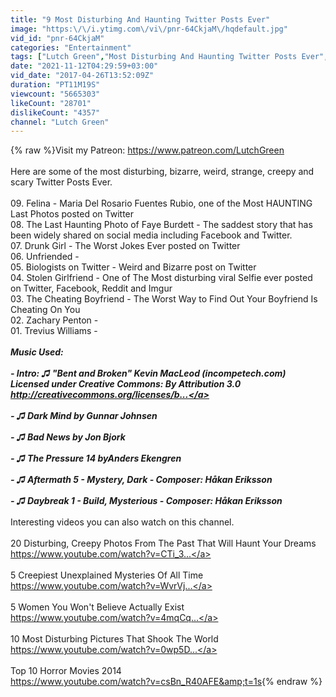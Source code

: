 ```yaml
---
title: "9 Most Disturbing And Haunting Twitter Posts Ever"
image: "https:\/\/i.ytimg.com\/vi\/pnr-64CkjaM\/hqdefault.jpg"
vid_id: "pnr-64CkjaM"
categories: "Entertainment"
tags: ["Lutch Green","Most Disturbing And Haunting Twitter Posts Ever","Twitter Posts"]
date: "2021-11-12T04:29:59+03:00"
vid_date: "2017-04-26T13:52:09Z"
duration: "PT11M19S"
viewcount: "5665303"
likeCount: "28701"
dislikeCount: "4357"
channel: "Lutch Green"
---
```

{% raw %}Visit my Patreon: <a rel="nofollow" target="blank" href="https://www.patreon.com/LutchGreen">https://www.patreon.com/LutchGreen</a><br /><br />Here are some of the most disturbing, bizarre, weird, strange, creepy and scary Twitter Posts Ever.<br /><br />09. Felina - Maria Del Rosario Fuentes Rubio, one of the Most HAUNTING Last Photos posted on Twitter<br />08. The Last Haunting Photo of Faye Burdett - The saddest story that has been widely shared on social media including Facebook and Twitter.<br />07. Drunk Girl - The Worst Jokes Ever posted on Twitter<br />06. Unfriended - <br />05. Biologists on Twitter - Weird and Bizarre post on Twitter<br />04. Stolen Girlfriend - One of The Most disturbing viral Selfie ever posted on Twitter, Facebook, Reddit and Imgur<br />03. The Cheating Boyfriend - The Worst Way to Find Out Your Boyfriend Is Cheating On You<br />02. Zachary Penton - <br />01. Trevius Williams -<br />*********************************************************************<br />Music Used: <br /><br />- Intro: ♫ &quot;Bent and Broken&quot; Kevin MacLeod (incompetech.com) <br />Licensed under Creative Commons: By Attribution 3.0<br /><a rel="nofollow" target="blank" href="http://creativecommons.org/licenses/b...">http://creativecommons.org/licenses/b...</a><br /><br />- ♫ Dark Mind by Gunnar Johnsen<br /><br />- ♫ Bad News by Jon Bjork<br /><br />- ♫ The Pressure 14 byAnders Ekengren<br /><br />- ♫ Aftermath 5 - Mystery, Dark - Composer: Håkan Eriksson<br /><br />- ♫ Daybreak 1 - Build, Mysterious - Composer: Håkan Eriksson<br />*********************************************************************<br />Interesting videos you can also watch on this channel.<br /><br />20 Disturbing, Creepy Photos From The Past That Will Haunt Your Dreams <br /><a rel="nofollow" target="blank" href="https://www.youtube.com/watch?v=CTi_3...">https://www.youtube.com/watch?v=CTi_3...</a><br /><br />5 Creepiest Unexplained Mysteries Of All Time<br /><a rel="nofollow" target="blank" href="https://www.youtube.com/watch?v=WvrVj...">https://www.youtube.com/watch?v=WvrVj...</a><br /><br />5 Women You Won't Believe Actually Exist<br /><a rel="nofollow" target="blank" href="https://www.youtube.com/watch?v=4mqCq...">https://www.youtube.com/watch?v=4mqCq...</a><br /><br />10 Most Disturbing Pictures That Shook The World<br /><a rel="nofollow" target="blank" href="https://www.youtube.com/watch?v=0wp5D...">https://www.youtube.com/watch?v=0wp5D...</a><br /><br />Top 10 Horror Movies 2014<br /><a rel="nofollow" target="blank" href="https://www.youtube.com/watch?v=csBn_R40AFE&amp;t=1s">https://www.youtube.com/watch?v=csBn_R40AFE&amp;t=1s</a>{% endraw %}
